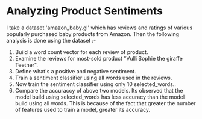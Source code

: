 # Analyzing Product Sentiments

I take a dataset 'amazon_baby.gl' which has reviews and ratings of various popularly purchased baby products from Amazon. Then the following analysis is done using the dataset :-
  1. Build a word count vector for each review of product.
  2. Examine the reviews for most-sold product "Vulli Sophie the giraffe Teether".
  3. Define what's a positive and negative sentiment.
  4. Train a sentiment classifier using all words used in the reviews.
  5. Now train the sentiment classifier using only 10 selected_words..
  6. Compare the accuraccy of above two models.
Its observed that the model build using selected_words has less accuracy than the model build using all words. This is because of the fact that greater the number of features used to train a model, greater its accuracy.
